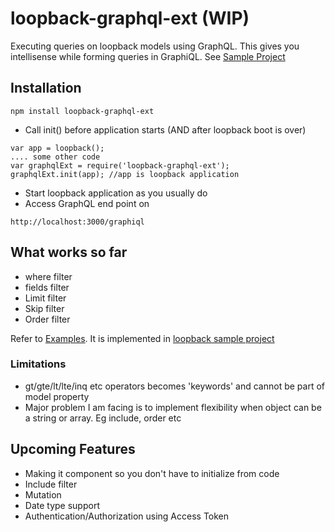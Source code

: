 # loopback-graphql-ext (WIP)

Executing queries on loopback models using GraphQL. This gives you intellisense while forming queries in GraphiQL. See [Sample Project](https://github.com/atul-github/loopback-graphql-ext-example)

## Installation

```
npm install loopback-graphql-ext

```

* Call init() before application starts (AND after loopback boot is over)

```
var app = loopback();
.... some other code
var graphqlExt = require('loopback-graphql-ext');
graphqlExt.init(app); //app is loopback application
```

* Start loopback application as you usually do
* Access GraphQL end point on

```
http://localhost:3000/graphiql
```

## What works so far

* where filter
* fields filter
* Limit filter
* Skip filter
* Order filter

Refer to [Examples](./EXAMPLE.md). It is implemented in [loopback sample project](https://github.com/atul-github/loopback-graphql-ext-example)


### Limitations
* gt/gte/lt/lte/inq etc operators becomes 'keywords' and cannot be part of model property
* Major problem I am facing is to implement flexibility when object can be a string or array. Eg include, order etc 

## Upcoming Features

* Making it component so you don't have to initialize from code
* Include filter
* Mutation
* Date type support
* Authentication/Authorization using Access Token
